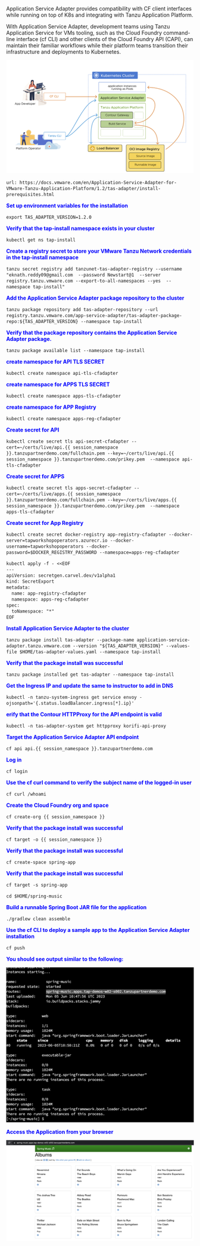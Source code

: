 Application Service Adapter provides compatibility with CF client interfaces while running on top of K8s and integrating with Tanzu Application Platform. 

With Application Service Adapter, development teams using Tanzu Application Service for VMs tooling, such as the Cloud Foundry command-line interface (cf CLI) and other clients of the Cloud Foundry API (CAPI), can maintain their familiar workflows while their platform teams transition their infrastructure and deployments to Kubernetes.

![App Service Adapter](images/cfadapter-1.png)

```dashboard:open-url
url: https://docs.vmware.com/en/Application-Service-Adapter-for-VMware-Tanzu-Application-Platform/1.2/tas-adapter/install-prerequisites.html
```

<p style="color:blue"><strong> Set up environment variables for the installation </strong></p>

```execute-1
export TAS_ADAPTER_VERSION=1.2.0
```

<p style="color:blue"><strong> Verify that the tap-install namespace exists in your cluster </strong></p>

```execute-1
kubectl get ns tap-install
```

<p style="color:blue"><strong> Create a registry secret to store your VMware Tanzu Network credentials in the tap-install namespace </strong></p>

```execute-1
tanzu secret registry add tanzunet-tas-adapter-registry --username "eknath.reddy09@gmail.com  --password Newstart@1  --server registry.tanzu.vmware.com --export-to-all-namespaces --yes  --namespace tap-install"
```
<p style="color:blue"><strong> Add the Application Service Adapter package repository to the cluster </strong></p>

```execute-1
tanzu package repository add tas-adapter-repository --url registry.tanzu.vmware.com/app-service-adapter/tas-adapter-package-repo:${TAS_ADAPTER_VERSION} --namespace tap-install
```
<p style="color:blue"><strong> Verify that the package repository contains the Application Service Adapter package. </strong></p>

```execute-1
tanzu package available list --namespace tap-install
```

<p style="color:blue"><strong> create namespace for API TLS SECRET </strong></p>

```execute-1
kubectl create namespace api-tls-cfadapter
```
<p style="color:blue"><strong> create namespace for APPS TLS SECRET </strong></p>

```execute-1
kubectl create namespace apps-tls-cfadapter
```

<p style="color:blue"><strong> create namespace for APP Registry </strong></p>

```execute-1
kubectl create namespace apps-reg-cfadapter
```

<p style="color:blue"><strong> Create secret for API  </strong></p>

```execute-1
kubectl create secret tls api-secret-cfadapter --cert=~/certs/live/api.{{ session_namespace }}.tanzupartnerdemo.com/fullchain.pem --key=~/certs/live/api.{{ session_namespace }}.tanzupartnerdemo.com/prikey.pem  --namespace api-tls-cfadapter
```

<p style="color:blue"><strong> Create secret for APPS  </strong></p>

```execute-1
kubectl create secret tls apps-secret-cfadapter --cert=~/certs/live/apps.{{ session_namespace }}.tanzupartnerdemo.com/fullchain.pem --key=~/certs/live/apps.{{ session_namespace }}.tanzupartnerdemo.com/prikey.pem  --namespace apps-tls-cfadapter
```

<p style="color:blue"><strong> Create secret for App Registry  </strong></p>

```execute-1
kubectl create secret docker-registry app-registry-cfadapter --docker-server=tapworkshopoperators.azurecr.io --docker-username=tapworkshopoperators --docker-password=$DOCKER_REGISTRY_PASSWORD --namespace=apps-reg-cfadapter
```

```
kubectl apply -f - <<EOF
---
apiVersion: secretgen.carvel.dev/v1alpha1
kind: SecretExport
metadata:
  name: app-registry-cfadapter
  namespace: apps-reg-cfadapter
spec:
  toNamespace: "*"
EOF
```

<p style="color:blue"><strong> Install Application Service Adapter to the cluster </strong></p>

```
tanzu package install tas-adapter --package-name application-service-adapter.tanzu.vmware.com --version "${TAS_ADAPTER_VERSION}" --values-file $HOME/tas-adapter-values.yaml --namespace tap-install
```

<p style="color:blue"><strong> Verify that the package install was successful </strong></p>

```
tanzu package installed get tas-adapter --namespace tap-install
```

<p style="color:blue"><strong> Get the Ingress IP and update the same to instructor to add in DNS </strong></p>

```
kubectl -n tanzu-system-ingress get service envoy -ojsonpath='{.status.loadBalancer.ingress[*].ip}'
```

<p style="color:blue"><strong> erify that the Contour HTTPProxy for the API endpoint is valid </strong></p>

```
kubectl -n tas-adapter-system get httpproxy korifi-api-proxy
```

<p style="color:blue"><strong> Target the Application Service Adapter API endpoint </strong></p>

```
cf api api.{{ session_namespace }}.tanzupartnerdemo.com
```

<p style="color:blue"><strong> Log in </strong></p>

```
cf login
```

<p style="color:blue"><strong> Use the cf curl command to verify the subject name of the logged-in user </strong></p>

```
cf curl /whoami
```

<p style="color:blue"><strong> Create the Cloud Foundry org and space </strong></p>

```
cf create-org {{ session_namespace }}
```

<p style="color:blue"><strong> Verify that the package install was successful </strong></p>

```
cf target -o {{ session_namespace }}
```

<p style="color:blue"><strong> Verify that the package install was successful </strong></p>

```
cf create-space spring-app
```

<p style="color:blue"><strong> Verify that the package install was successful </strong></p>

```
cf target -s spring-app
```

```
cd $HOME/spring-music
```

<p style="color:blue"><strong> Build a runnable Spring Boot JAR file for the application </strong></p>

```
./gradlew clean assemble
```

<p style="color:blue"><strong> Use the cf CLI to deploy a sample app to the Application Service Adapter installation </strong></p>

```
cf push
```

<p style="color:blue"><strong> You should see output similar to the following: </strong></p>

![App Service Adapter](images/cf-output1.png)

<p style="color:blue"><strong> Access the Application from your browser </strong></p>

![App Service Adapter](images/cf-output2.png)



